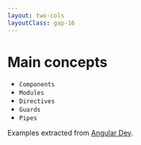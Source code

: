 ```yaml
---
layout: two-cols
layoutClass: gap-16
---
```


# Main concepts

+ `Components`
+ `Modules`
+ `Directives`
+ `Guards`
+ `Pipes`


<footer class="absolute left-30px bottom-30px">
  Examples extracted from <a href="https://angular.dev">Angular Dev</a>.
</footer>

